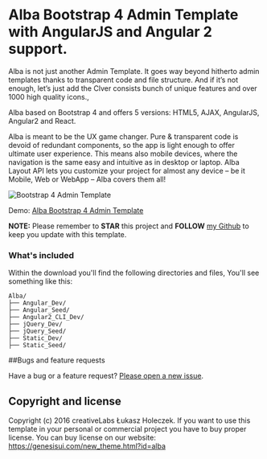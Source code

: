 # Alba Bootstrap 4 Admin Template with AngularJS and Angular 2 support.

Alba is not just another Admin Template. It goes way beyond hitherto admin templates thanks to transparent code and file structure. And if it’s not enough, let’s just add the Clver consists bunch of unique features and over 1000 high quality icons.,

Alba based on Bootstrap 4 and offers 5 versions: HTML5, AJAX, AngularJS, Angular2 and React.

Alba is meant to be the UX game changer. Pure & transparent code is devoid of redundant components, so the app is light enough to offer ultimate user experience. This means also mobile devices, where the navigation is the same easy and intuitive as in desktop or laptop. Alba Layout API lets you customize your project for almost any device – be it Mobile, Web or WebApp – Alba covers them all!

<img src="https://genesisui.com/img/macbook-alba-bs4.png" alt="Bootstrap 4 Admin Template">

Demo: <a href="https://genesisui.com/new_theme.html?id=alba">Alba Bootstrap 4 Admin Template</a>

**NOTE:** Please remember to **STAR** this project and **FOLLOW** [my Github](https://github.com/mrholek) to keep you update with this template.

### What's included

Within the download you'll find the following directories and files, You'll see something like this:

```
Alba/
├── Angular_Dev/
├── Angular_Seed/
├── Angular2_CLI_Dev/
├── jQuery_Dev/
├── jQuery_Seed/
├── Static_Dev/
├── Static_Seed/

```

##Bugs and feature requests

Have a bug or a feature request? [Please open a new issue](https://github.com/mrholek/Alba-Bootstrap-4-Admin-Template/issues/new).

## Copyright and license

Copyright (c) 2016 creativeLabs Łukasz Holeczek. If you want to use this template in your personal or commercial project you have to buy proper license. You can buy license on our website: https://genesisui.com/new_theme.html?id=alba
